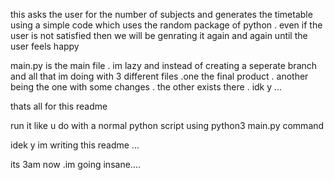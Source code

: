 this asks the user for the number of subjects and generates the timetable using a simple code which uses the random package of python . even if the user is not satisfied then we will be genrating it again and again until the user feels happy 

main.py is the main file . im lazy and instead of creating a seperate branch and all that im doing with 3 different files .one the final product . another being the one with some changes . the other exists there . idk y ...

thats all for this readme 

run it like u do with a normal python script using python3 main.py command 

idek y im writing this readme ... 

its 3am now .im going insane.... 
